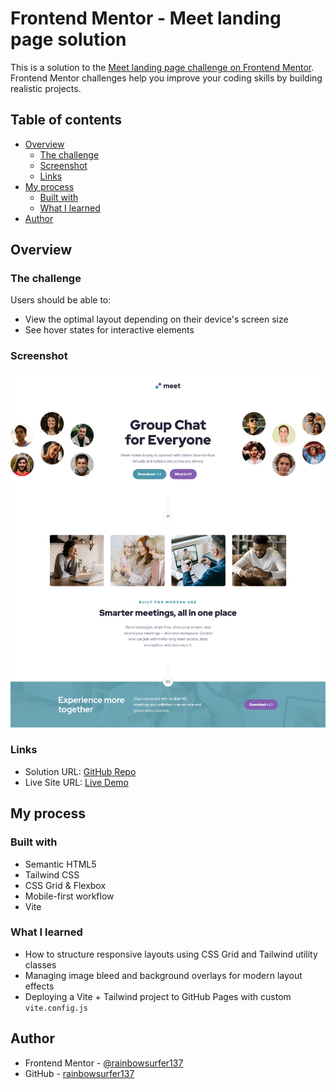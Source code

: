 # Frontend Mentor - Meet landing page solution

This is a solution to the [Meet landing page challenge on Frontend Mentor](https://www.frontendmentor.io/challenges/meet-landing-page-rbTDS6OUR). Frontend Mentor challenges help you improve your coding skills by building realistic projects.

## Table of contents

- [Overview](#overview)
  - [The challenge](#the-challenge)
  - [Screenshot](#screenshot)
  - [Links](#links)
- [My process](#my-process)
  - [Built with](#built-with)
  - [What I learned](#what-i-learned)
- [Author](#author)

## Overview

### The challenge

Users should be able to:

- View the optimal layout depending on their device's screen size
- See hover states for interactive elements

### Screenshot

![Meet landing page screenshot](screenshot.png)

### Links

- Solution URL: [GitHub Repo](https://github.com/rainbowsurfer137/meeting-landing-page)
- Live Site URL: [Live Demo](https://rainbowsurfer137.github.io/meeting-landing-page/)

## My process

### Built with

- Semantic HTML5
- Tailwind CSS
- CSS Grid & Flexbox
- Mobile-first workflow
- Vite

### What I learned

- How to structure responsive layouts using CSS Grid and Tailwind utility classes
- Managing image bleed and background overlays for modern layout effects
- Deploying a Vite + Tailwind project to GitHub Pages with custom `vite.config.js`

## Author

- Frontend Mentor - [@rainbowsurfer137](https://www.frontendmentor.io/profile/rainbowsurfer137)
- GitHub - [rainbowsurfer137](https://github.com/rainbowsurfer137)
